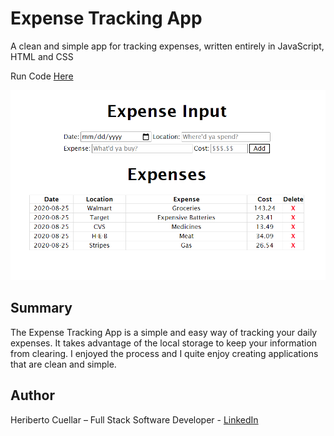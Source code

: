 # Expense Tracking App
A clean and simple app for tracking expenses, written entirely in JavaScript, HTML and CSS

Run Code [Here](https://hcuellar-coder.github.io/ExpenseTrackerApp/)

![ExpenseTrackerApp](./images/expenseTrackerApp.PNG)

## Summary
The Expense Tracking App is a simple and easy way of tracking your daily expenses. It takes advantage of the local storage to keep your information from clearing.
I enjoyed the process and I quite enjoy creating applications that are clean and simple.

## Author
Heriberto Cuellar – Full Stack Software Developer - [LinkedIn](https://www.linkedin.com/in/heriberto-c-5aa11952)
